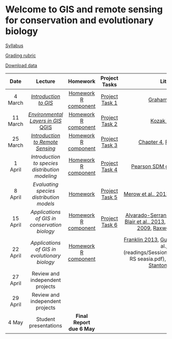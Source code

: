 # Welcome to GIS and remote sensing for conservation and evolutionary biology

[Syllabus](misc/RGGS_GIS_Course_Syllabus_2020.docx)

[Grading rubric](misc/rubric.docx)  

[Download data](https://github.com/Pgalante/RGGS_GIS/raw/master/data/sessionData.zip)

| Date    | Lecture | Homework | Project Tasks | Literature |
|:-------:|:-------:|:----:|:-------:|:------:|
| 4 March | [*Introduction to GIS*](lectures/Lecture_1_2020.pdf) | [Homework](homework/Lab1.docx) [R component](R_scripts/Session1.R) | [Project Task 1](project_tasks/Session1_project_tasks.docx) | [Graham et al., 2004](readings/Session1_readings/Graham_etal2004.pdf) |
| 11 March | [*Environmental Layers in GIS*](lectures/Lecture_2_2020.pdf)  [QGIS](lectures/Lecture_2.1_2020.pdf) | [Homework](homework/Lab2.docx) [R component](R_scripts/Session2.R) | [Project Task 2](project_tasks/Session2_project_tasks.docx) | [Kozak et al., 2008](readings/Session2_readings/Kozak_etal2008.pdf) |
| 25 March | [*Introduction to Remote Sensing*](lectures/Lecture_3_2020.pdf) | [Homework](homework/Lab3.docx) [R component](R_scripts/session3_NDVI.R) | [Project Task 3](project_tasks/Session3_project_tasks.docx) | [Chapter 4](readings/Session3_readings/Chapter4.pdf), [Rose et al., 2014](readings/Session3_readings/ROSE_et_al-2014-Conservation_Biology.pdf) |
| 1 April |  *Introduction to species distribution modeling* | [Homework](homework/Lab4.doc) [R component](R_scripts/Session4.R) | [Project Task 4](project_tasks/Session4_project_tasks.docx) | [Pearson SDM guide](readings/Session4_readings/Pearson_SDMGuide.pdf), [Phillips 2006](readings/Session4_readings/Phillips_EcMod_2006.pdf) |
| 8 April | *Evaluating species distribution models* | [Homework]() | [Project Task 5](project_tasks/Session5_project_tasks.docx) | [Merow et al., 2013](readings/Session5_readings/Merow_etal2013_Maxent.pdf), [Pearson et al., 2007](readings/Session5_readings/Pearson_etal2007.pdf) |
| 15 April | *Applications of GIS in conservation biology* | [Homework]() [R component](R_scripts/Session6.R) | [Project Task 6](project_tasks/Session6_project_tasks.docx) | [Alvarado-Serrano and Knowles, 2013](readings/Session6_readings/Alvarado-Serrano&Knowles2013_phylogeographyENMs.pdf), [Blair et al., 2013](readings/Session6_readings/Blair_etal2013_jeb12179.pdf), [Pearson & Raxworthy, 2009](readings/Session6_readings/Pearson&Raxworthy2009endemism.pdf), [Raxworthy et al., 2007](readings/Session6_readings/Raxworthy_etal2007.pdf) |
| 22 April | *Applications of GIS in evolutionary biology* | [Homework]() [R component](R_scripts/Session7.R)| | [Franklin 2013](readings/Session7_readings/Franklin2013_conservation_biogeography_review.pdf), [Guisan et al., 2013](readings/Session7_readings/Guisan_etal2013_sdms&conservation.pdf), [Li et al., 2016](readings/Session7_readings/Li_Hughes RS seasia.pdf), [Rodder et al., 2016](readings/Session7_readings/Rodder_et_al_2016.pdf), [Stanton et al., 2015](readings/Session7_readings/Stanton_et_al-2015-Global_Change_Biology.pdf) |
| 27 April | Review and independent projects |
| 29 April | Review and independent projects |
| 4 May | Student presentations | **Final Report due 6 May** |